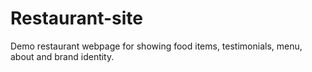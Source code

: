 # Restaurant-site
Demo restaurant webpage for showing food items, testimonials, menu, about and brand identity.
